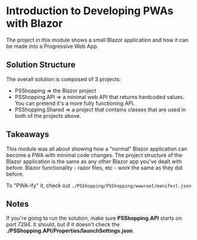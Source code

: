 # Introduction to Developing PWAs with Blazor

The project in this module shows a small Blazor application and how it can be made into a Progressive Web App.

## Solution Structure

The overall solution is composed of 3 projects:

* PSShopping => the Blazor project
* PSShopping.API => a minimal web API that returns hardcoded values. You can pretend it's a more fully functioning API.
* PSShopping.Shared => a project that contains classes that are used in both of the projects above.

## Takeaways

This module was all about showing how a "normal" Blazor application can become a PWA with minimal code changes. The project structure of the Blazor application is the same as any other Blazor app you've dealt with before. Blazor functionality - razor files, etc - work the same as they did before.

To "PWA-ify" it, check out `./PSShopping/PSShopping/wwwroot/manifest.json`

## Notes

If you're going to run the solution, make sure **PSShopping.API** starts on port 7294. It should, but if it doesn't check the **./PSShopping.API/Properties/launchSettings.json**.